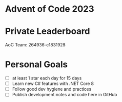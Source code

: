 # Advent of Code 2023

# Private Leaderboard

AoC Team: 264936-c1831928

# Personal Goals
- [ ] at least 1 star each day for 15 days
- [ ] Learn new C# features with .NET Core 8
- [ ] Follow good dev hygiene and practices
- [ ] Publish development notes and code here in GitHub